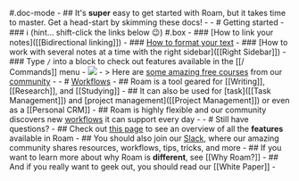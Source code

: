 #.doc-mode
    - ## It's **super** easy to get started with Roam, but it takes time to master. Get a head-start by skimming these docs! 
    - 
    - # Getting started
        - ### ℹ️ (hint... shift-click the links below 😉) #.box
        - ### [How to link your notes]([[Bidirectional linking]])
        - ### [How to format your text]([[Formatting]])
        - ### [How to work with several notes at a time with the right sidebar]([[Right Sidebar]])
        - ### Type `/` into a block to check out features available in the [[/ Commands]] menu
            - ![](https://firebasestorage.googleapis.com/v0/b/firescript-577a2.appspot.com/o/imgs%2Fapp%2Fhelp-documentation%2Fvg4SUhgwIf.gif?alt=media&token=f4f682cb-e612-447a-83c1-9f4934818eaa)
        - > Here are [some amazing free courses](((eEUXylm_o))) from our [community]([[Community]])
    - 
    - # [Workflows]([[Workflows]])
        - ## Roam is a tool geared for [[Writing]], [[Research]], and [[Studying]]
        - ## It can also be used for [task]([[Task Management]]) and [project management]([[Project Management]]) or even as a [[Personal CRM]]
        - ## Roam is highly flexible and our community discovers new [workflows]([[Workflows]]) it can support every day
    - 
    - # Still have questions?
        - ## Check out [this page]([[Features]]) to see an overview of all the **features** available in Roam
        - ## You should also join our [Slack](https://join.slack.com/t/roamresearch/shared_invite/zt-ni1vw9yf-HzeWr05ZJBt55j_zfddPsw), where our amazing community shares resources, workflows, tips, tricks, and more
        - ## If you want to learn more about why Roam is __different__, see [[Why Roam?]]
        - ## And if you really want to geek out, you should read our [[White Paper]]
        - 
